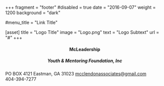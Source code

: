 +++
fragment = "footer"
#disabled = true
date = "2016-09-07"
weight = 1200
background = "dark"

#menu_title = "Link Title"

[asset]
  title = "Logo Title"
  image = "Logo.png"
  text = "Logo Subtext"
  url = "#"
+++

#### <center> McLeadership
##### <center> Youth & Mentoring Foundation, Inc

PO BOX 4121
Eastman, GA
31023
mcclendonassociates@gmail.com   
404-394-7277

